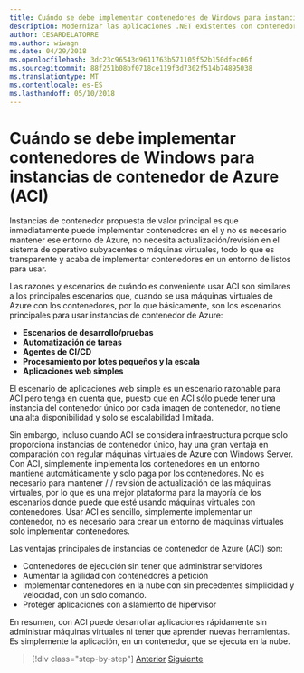 ```yaml
---
title: Cuándo se debe implementar contenedores de Windows para instancias de contenedor de Azure (ACI)
description: Modernizar las aplicaciones .NET existentes con contenedores de Windows y de nube de Azure | Cuándo se debe implementar contenedores de Windows para instancias de contenedor de Azure (ACI)
author: CESARDELATORRE
ms.author: wiwagn
ms.date: 04/29/2018
ms.openlocfilehash: 3dc23c96543d9611763b571105f52b150dfec06f
ms.sourcegitcommit: 88f251b08bf0718ce119f3d7302f514b74895038
ms.translationtype: MT
ms.contentlocale: es-ES
ms.lasthandoff: 05/10/2018
---
```

# <a name="when-to-deploy-windows-containers-to-azure-container-instances-aci"></a>Cuándo se debe implementar contenedores de Windows para instancias de contenedor de Azure (ACI)

Instancias de contenedor propuesta de valor principal es que inmediatamente puede implementar contenedores en él y no es necesario mantener ese entorno de Azure, no necesita actualización/revisión en el sistema de operativo subyacentes o máquinas virtuales, todo lo que es transparente y acaba de implementar contenedores en un entorno de listos para usar.

Las razones y escenarios de cuándo es conveniente usar ACI son similares a los principales escenarios que, cuando se usa máquinas virtuales de Azure con los contenedores, por lo que básicamente, son los escenarios principales para usar instancias de contenedor de Azure:

-   **Escenarios de desarrollo/pruebas**
-   **Automatización de tareas**
-   **Agentes de CI/CD**
-   **Procesamiento por lotes pequeños y la escala**
-   **Aplicaciones web simples**

El escenario de aplicaciones web simple es un escenario razonable para ACI pero tenga en cuenta que, puesto que en ACI sólo puede tener una instancia del contenedor único por cada imagen de contenedor, no tiene una alta disponibilidad y solo se escalabilidad limitada.

Sin embargo, incluso cuando ACI se considera infraestructura porque solo proporciona instancias de contenedor único, hay una gran ventaja en comparación con regular máquinas virtuales de Azure con Windows Server. Con ACI, simplemente implementa los contenedores en un entorno mantiene automáticamente y solo paga por los contenedores. No es necesario para mantener / / revisión de actualización de las máquinas virtuales, por lo que es una mejor plataforma para la mayoría de los escenarios donde puede que esté usando máquinas virtuales con contenedores. Usar ACI es sencillo, simplemente implementar un contenedor, no es necesario para crear un entorno de máquinas virtuales solo implementar contenedores.

Las ventajas principales de instancias de contenedor de Azure (ACI) son:

-   Contenedores de ejecución sin tener que administrar servidores
-   Aumentar la agilidad con contenedores a petición
-   Implementar contenedores en la nube con sin precedentes simplicidad y velocidad, con un solo comando. 
-   Proteger aplicaciones con aislamiento de hipervisor

En resumen, con ACI puede desarrollar aplicaciones rápidamente sin administrar máquinas virtuales ni tener que aprender nuevas herramientas. Es simplemente la aplicación, en un contenedor, que se ejecuta en la nube.

>[!div class="step-by-step"]
[Anterior](when-to-deploy-windows-containers-to-azure-vms-iaas-cloud.md)
[Siguiente](when-to-deploy-windows-containers-to-service-fabric.md)
